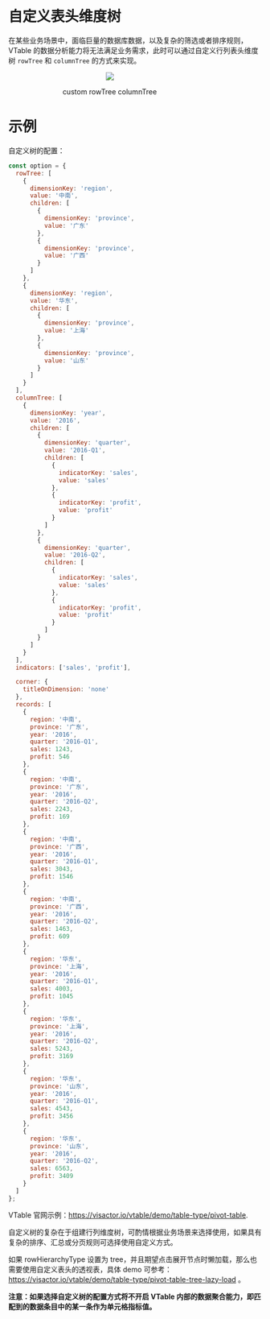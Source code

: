 # 自定义表头维度树

在某些业务场景中，面临巨量的数据库数据，以及复杂的筛选或者排序规则，VTable 的数据分析能力将无法满足业务需求，此时可以通过自定义行列表头维度树 `rowTree` 和 `columnTree` 的方式来实现。

   <div style="width: 80%; text-align: center;">
     <img src="https://lf9-dp-fe-cms-tos.byteorg.com/obj/bit-cloud/VTable/guide/custom-tree.png" />
    <p>custom rowTree columnTree</p>
  </div>

# 示例

自定义树的配置：

```javascript
const option = {
  rowTree: [
    {
      dimensionKey: 'region',
      value: '中南',
      children: [
        {
          dimensionKey: 'province',
          value: '广东'
        },
        {
          dimensionKey: 'province',
          value: '广西'
        }
      ]
    },
    {
      dimensionKey: 'region',
      value: '华东',
      children: [
        {
          dimensionKey: 'province',
          value: '上海'
        },
        {
          dimensionKey: 'province',
          value: '山东'
        }
      ]
    }
  ],
  columnTree: [
    {
      dimensionKey: 'year',
      value: '2016',
      children: [
        {
          dimensionKey: 'quarter',
          value: '2016-Q1',
          children: [
            {
              indicatorKey: 'sales',
              value: 'sales'
            },
            {
              indicatorKey: 'profit',
              value: 'profit'
            }
          ]
        },
        {
          dimensionKey: 'quarter',
          value: '2016-Q2',
          children: [
            {
              indicatorKey: 'sales',
              value: 'sales'
            },
            {
              indicatorKey: 'profit',
              value: 'profit'
            }
          ]
        }
      ]
    }
  ],
  indicators: ['sales', 'profit'],

  corner: {
    titleOnDimension: 'none'
  },
  records: [
    {
      region: '中南',
      province: '广东',
      year: '2016',
      quarter: '2016-Q1',
      sales: 1243,
      profit: 546
    },
    {
      region: '中南',
      province: '广东',
      year: '2016',
      quarter: '2016-Q2',
      sales: 2243,
      profit: 169
    },
    {
      region: '中南',
      province: '广西',
      year: '2016',
      quarter: '2016-Q1',
      sales: 3043,
      profit: 1546
    },
    {
      region: '中南',
      province: '广西',
      year: '2016',
      quarter: '2016-Q2',
      sales: 1463,
      profit: 609
    },
    {
      region: '华东',
      province: '上海',
      year: '2016',
      quarter: '2016-Q1',
      sales: 4003,
      profit: 1045
    },
    {
      region: '华东',
      province: '上海',
      year: '2016',
      quarter: '2016-Q2',
      sales: 5243,
      profit: 3169
    },
    {
      region: '华东',
      province: '山东',
      year: '2016',
      quarter: '2016-Q1',
      sales: 4543,
      profit: 3456
    },
    {
      region: '华东',
      province: '山东',
      year: '2016',
      quarter: '2016-Q2',
      sales: 6563,
      profit: 3409
    }
  ]
};
```

VTable 官网示例：https://visactor.io/vtable/demo/table-type/pivot-table.

自定义树的复杂在于组建行列维度树，可酌情根据业务场景来选择使用，如果具有复杂的排序、汇总或分页规则可选择使用自定义方式。

如果 rowHierarchyType 设置为 tree，并且期望点击展开节点时懒加载，那么也需要使用自定义表头的透视表，具体 demo 可参考： https://visactor.io/vtable/demo/table-type/pivot-table-tree-lazy-load 。

**注意：如果选择自定义树的配置方式将不开启 VTable 内部的数据聚合能力，即匹配到的数据条目中的某一条作为单元格指标值。**
